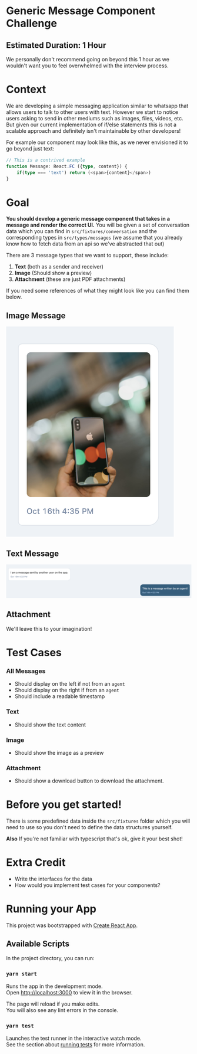 # Generic Message Component Challenge

## Estimated Duration: 1 Hour

We personally don't recommend going on beyond this 1 hour as we wouldn't want you to feel overwhelmed with the interview process.

# Context

We are developing a simple messaging application similar to whatsapp that allows users to talk to other users with text. However we start to notice users asking to send in other mediums such as images, files, videos, etc. But given our current implementation of if/else statements this is not a scalable approach and definitely isn't maintainable by other developers!

For example our component may look like this, as we never envisioned it to go beyond just text:

```typescript
// This is a contrived example
function Message: React.FC ({type, content}) {
    if(type === 'text') return (<span>{content}</span>)
}
```

# Goal

**You should develop a generic message component that takes in a message and render the correct UI.** You will be given a set of conversation data which you can find in `src/fixtures/conversation` and the corresponding types in `src/types/messages` (we assume that you already know how to fetch data from an api so we've abstracted that out)

There are 3 message types that we want to support, these include:

1. **Text** (both as a sender and receiver)
2. **Image** (Should show a preview)
3. **Attachment** (these are just PDF attachments)

If you need some references of what they might look like you can find them below.

## Image Message

![](readme-images/image.png)

## Text Message

![](readme-images/text.png)

## Attachment

We'll leave this to your imagination!

# Test Cases

### All Messages

- Should display on the left if not from an `agent`
- Should display on the right if from an `agent`
- Should include a readable timestamp

### Text

- Should show the text content

### Image

- Should show the image as a preview

### Attachment

- Should show a download button to download the attachment.

# Before you get started!

There is some predefined data inside the `src/fixtures` folder which you will need to use so you don't need to define the data structures yourself.

**Also** If you're not familiar with typescript that's ok, give it your best shot!

# Extra Credit

- Write the interfaces for the data
- How would you implement test cases for your components?

# Running your App

This project was bootstrapped with [Create React App](https://github.com/facebook/create-react-app).

## Available Scripts

In the project directory, you can run:

### `yarn start`

Runs the app in the development mode.<br />
Open [http://localhost:3000](http://localhost:3000) to view it in the browser.

The page will reload if you make edits.<br />
You will also see any lint errors in the console.

### `yarn test`

Launches the test runner in the interactive watch mode.<br />
See the section about [running tests](https://facebook.github.io/create-react-app/docs/running-tests) for more information.
